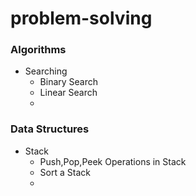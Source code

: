 # problem-solving

### Algorithms
  - Searching
    - Binary Search
    - Linear Search
    - 

### Data Structures

 - Stack
   - Push,Pop,Peek Operations in Stack
   - Sort a Stack
   - 

